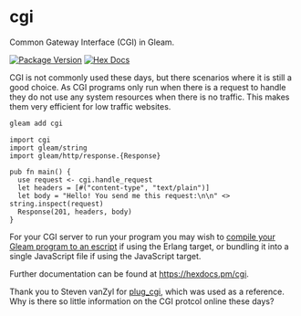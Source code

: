 # cgi

Common Gateway Interface (CGI) in Gleam.

[![Package Version](https://img.shields.io/hexpm/v/cgi)](https://hex.pm/packages/cgi)
[![Hex Docs](https://img.shields.io/badge/hex-docs-ffaff3)](https://hexdocs.pm/cgi/)

CGI is not commonly used these days, but there scenarios where it is still a
good choice. As CGI programs only run when there is a request to handle they do
not use any system resources when there is no traffic. This makes them very
efficient for low traffic websites.

```sh
gleam add cgi
```
```gleam
import cgi
import gleam/string
import gleam/http/response.{Response}

pub fn main() {
  use request <- cgi.handle_request
  let headers = [#("content-type", "text/plain")]
  let body = "Hello! You send me this request:\n\n" <> string.inspect(request)
  Response(201, headers, body)
}
```

For your CGI server to run your program you may wish to [compile your Gleam
program to an escript][gleescript] if using the Erlang target, or bundling it
into a single JavaScript file if using the JavaScript target.

[gleescript]: https://github.com/lpil/gleescript

Further documentation can be found at <https://hexdocs.pm/cgi>.

Thank you to Steven vanZyl for [plug_cgi][1], which was used as a
reference. Why is there so little information on the CGI protcol online
these days?

[1]: https://github.com/rushsteve1/plug_cgi
